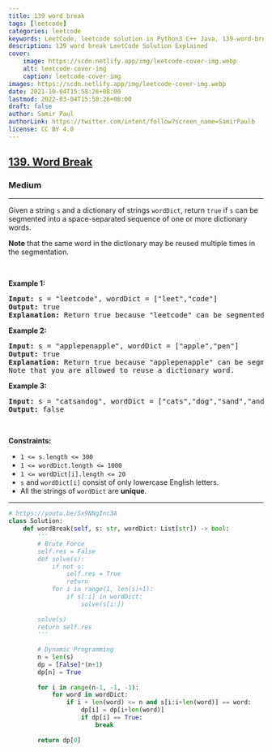 ```yaml
---
title: 139 word break
tags: [leetcode]
categories: leetcode
keywords: LeetCode, leetcode solution in Python3 C++ Java, 139-word-break solution
description: 139 word break LeetCode Solution Explained
cover:
    image: https://scdn.netlify.app/img/leetcode-cover-img.webp
    alt: leetcode-cover-img
    caption: leetcode-cover-img
images: https://scdn.netlify.app/img/leetcode-cover-img.webp
date: 2021-10-04T15:58:26+08:00
lastmod: 2022-03-04T15:58:26+08:00
draft: false
author: Samir Paul
authorLink: https://twitter.com/intent/follow?screen_name=SamirPaulb
license: CC BY 4.0
---
```



<h2><a href="https://leetcode.com/problems/word-break/">139. Word Break</a></h2><h3>Medium</h3><hr><div><p>Given a string <code>s</code> and a dictionary of strings <code>wordDict</code>, return <code>true</code> if <code>s</code> can be segmented into a space-separated sequence of one or more dictionary words.</p>

<p><strong>Note</strong> that the same word in the dictionary may be reused multiple times in the segmentation.</p>

<p>&nbsp;</p>
<p><strong>Example 1:</strong></p>

<pre><strong>Input:</strong> s = "leetcode", wordDict = ["leet","code"]
<strong>Output:</strong> true
<strong>Explanation:</strong> Return true because "leetcode" can be segmented as "leet code".
</pre>

<p><strong>Example 2:</strong></p>

<pre><strong>Input:</strong> s = "applepenapple", wordDict = ["apple","pen"]
<strong>Output:</strong> true
<strong>Explanation:</strong> Return true because "applepenapple" can be segmented as "apple pen apple".
Note that you are allowed to reuse a dictionary word.
</pre>

<p><strong>Example 3:</strong></p>

<pre><strong>Input:</strong> s = "catsandog", wordDict = ["cats","dog","sand","and","cat"]
<strong>Output:</strong> false
</pre>

<p>&nbsp;</p>
<p><strong>Constraints:</strong></p>

<ul>
	<li><code>1 &lt;= s.length &lt;= 300</code></li>
	<li><code>1 &lt;= wordDict.length &lt;= 1000</code></li>
	<li><code>1 &lt;= wordDict[i].length &lt;= 20</code></li>
	<li><code>s</code> and <code>wordDict[i]</code> consist of only lowercase English letters.</li>
	<li>All the strings of <code>wordDict</code> are <strong>unique</strong>.</li>
</ul>
</div>

---




```python
# https://youtu.be/Sx9NNgInc3A
class Solution:
    def wordBreak(self, s: str, wordDict: List[str]) -> bool:
        '''
        # Brute Force
        self.res = False
        def solve(s):
            if not s: 
                self.res = True
                return
            for i in range(1, len(s)+1):
                if s[:i] in wordDict:
                    solve(s[i:])
        
        solve(s)
        return self.res
        '''
        
        # Dynamic Programming
        n = len(s)
        dp = [False]*(n+1)
        dp[n] = True
        
        for i in range(n-1, -1, -1):
            for word in wordDict:
                if i + len(word) <= n and s[i:i+len(word)] == word:
                    dp[i] = dp[i+len(word)]
                    if dp[i] == True: 
                        break
        
        return dp[0]
```
